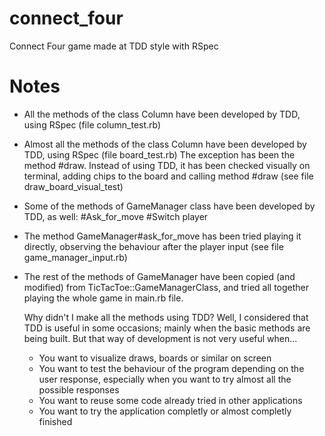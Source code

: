 # connect_four
Connect Four game made at TDD style with RSpec

# Notes

* All the methods of the class Column have been developed by TDD, using RSpec (file column_test.rb)
* Almost all the methods of the class Column have been developed by TDD, using RSpec (file board_test.rb)
  The exception has been the method #draw. Instead of using TDD, it has been checked visually on terminal, adding chips to the board
  and calling method #draw (see file draw_board_visual_test)
* Some of the methods of GameManager class have been developed by TDD, as well:
    #Ask_for_move
    #Switch player
* The method GameManager#ask_for_move has been tried playing it directly, observing the behaviour after the player input 
  (see file game_manager_input.rb)
* The rest of the methods of GameManager have been copied (and modified) from TicTacToe::GameManagerClass, and tried all together playing
  the whole game in main.rb file.

  Why didn't I make all the methods using TDD? Well, I considered that TDD is useful in some occasions; mainly when the basic methods are
  being built. But that way of development is not very useful when...
   * You want to visualize draws, boards or similar on screen
   * You want to test the behaviour of the program depending on the user response, especially when you want to try almost all the possible responses
   * You want to reuse some code already tried in other applications
   * You want to try the application completly or almost completly finished

